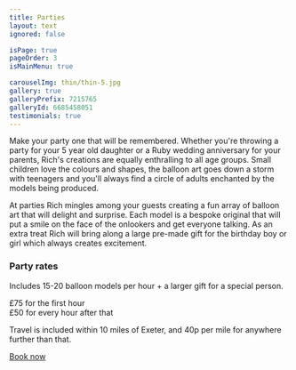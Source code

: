 ```yaml
---
title: Parties
layout: text
ignored: false

isPage: true
pageOrder: 3
isMainMenu: true

carouselImg: thin/thin-5.jpg
gallery: true
galleryPrefix: 7215765
galleryId: 6685458051
testimonials: true
---
```

Make your party one that will be remembered. Whether you're throwing a party for your 5 year old daughter or a Ruby wedding anniversary for your parents, Rich's creations are equally enthralling to all age groups. Small children love the colours and shapes, the balloon art goes down a storm with teenagers and you'll always find a circle of adults enchanted by the models being produced.

At parties Rich mingles among your guests creating a fun array of balloon art that will delight and surprise. Each model is a bespoke original that will put a smile on the face of the onlookers and get everyone talking. As an extra treat Rich will bring along a large pre-made gift for the birthday boy or girl which always creates excitement.

### Party rates

Includes 15-20 balloon models per hour + a larger gift for a special person.

£75 for the first hour  
£50 for every hour after that

Travel is included within 10 miles of Exeter, and 40p per mile for anywhere further than that.

<a href="contact.html" class="button">Book now</a>